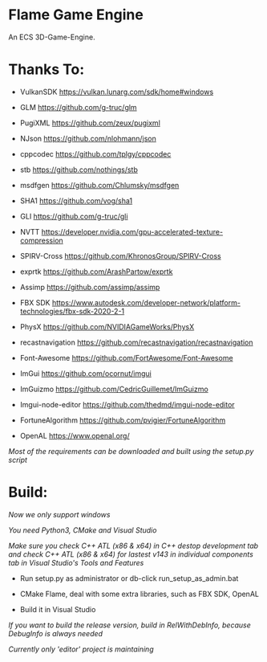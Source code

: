 # Flame Game Engine
An ECS 3D-Game-Engine.

# Thanks To:

- VulkanSDK https://vulkan.lunarg.com/sdk/home#windows

- GLM https://github.com/g-truc/glm

- PugiXML https://github.com/zeux/pugixml

- NJson https://github.com/nlohmann/json

- cppcodec https://github.com/tplgy/cppcodec

- stb https://github.com/nothings/stb

- msdfgen https://github.com/Chlumsky/msdfgen

- SHA1 https://github.com/vog/sha1

- GLI https://github.com/g-truc/gli

- NVTT https://developer.nvidia.com/gpu-accelerated-texture-compression

- SPIRV-Cross https://github.com/KhronosGroup/SPIRV-Cross

- exprtk https://github.com/ArashPartow/exprtk

- Assimp https://github.com/assimp/assimp

- FBX SDK https://www.autodesk.com/developer-network/platform-technologies/fbx-sdk-2020-2-1

- PhysX https://github.com/NVIDIAGameWorks/PhysX

- recastnavigation https://github.com/recastnavigation/recastnavigation

- Font-Awesome https://github.com/FortAwesome/Font-Awesome

- ImGui https://github.com/ocornut/imgui

- ImGuizmo https://github.com/CedricGuillemet/ImGuizmo

- Imgui-node-editor https://github.com/thedmd/imgui-node-editor

- FortuneAlgorithm https://github.com/pvigier/FortuneAlgorithm

- OpenAL https://www.openal.org/

*Most of the requirements can be downloaded and built using the setup.py script*

# Build:

*Now we only support windows*

*You need Python3, CMake and Visual Studio*

*Make sure you check C++ ATL (x86 & x64) in C++ destop development tab and check C++ ATL (x86 & x64) for lastest v143 in individual components tab in Visual Studio's Tools and Features*

- Run setup.py as administrator or db-click run_setup_as_admin.bat

- CMake Flame, deal with some extra libraries, such as FBX SDK, OpenAL

- Build it in Visual Studio

*If you want to build the release version, build in RelWithDebInfo, because DebugInfo is always needed*

*Currently only 'editor' project is maintaining*